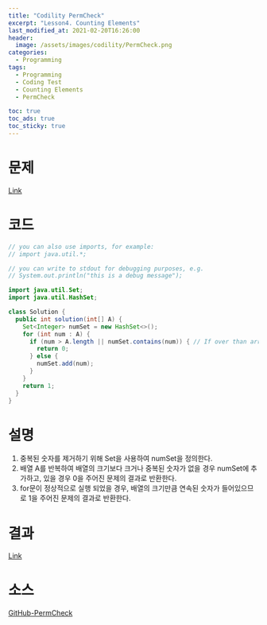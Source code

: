 ```yaml
---
title: "Codility PermCheck"
excerpt: "Lesson4. Counting Elements"
last_modified_at: 2021-02-20T16:26:00
header:
  image: /assets/images/codility/PermCheck.png
categories:
  - Programming
tags:
  - Programming
  - Coding Test
  - Counting Elements
  - PermCheck

toc: true
toc_ads: true
toc_sticky: true
---
```

# 문제
[Link](https://app.codility.com/programmers/lessons/4-counting_elements/perm_check/)

# 코드
```java
// you can also use imports, for example:
// import java.util.*;

// you can write to stdout for debugging purposes, e.g.
// System.out.println("this is a debug message");

import java.util.Set;
import java.util.HashSet;

class Solution {
  public int solution(int[] A) {
    Set<Integer> numSet = new HashSet<>();
    for (int num : A) {
      if (num > A.length || numSet.contains(num)) { // If over than array's size or duplicated number.
        return 0;
      } else {
        numSet.add(num);
      }
    }
    return 1;
  }
}
```

# 설명
1. 중복된 숫자를 제거하기 위해 Set을 사용하여 numSet을 정의한다.
2. 배열 A를 반복하여 배열의 크기보다 크거나 중복된 숫자가 없을 경우 numSet에 추가하고, 있을 경우 0을 주어진 문제의 결과로 반환한다.
3. for문이 정상적으로 실행 되었을 경우, 배열의 크기만큼 연속된 숫자가 들어있으므로 1을 주어진 문제의 결과로 반환한다.

# 결과
[Link](https://app.codility.com/demo/results/trainingDCMXJY-HDN/)

# 소스
[GitHub-PermCheck](https://github.com/GracefulSoul/Sample/blob/master/src/main/java/gracefulsoul/codility/lesson04/PermCheck.java)